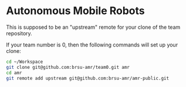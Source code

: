 Autonomous Mobile Robots
========================

This is supposed to be an "upstream" remote for your clone of the team
repository.

If your team number is 0, then the following commands will set up your clone:

```bash
cd ~/Workspace
git clone git@github.com:brsu-amr/team0.git amr
cd amr
git remote add upstream git@github.com:brsu-amr/amr-public.git
```
